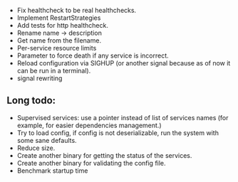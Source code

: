 * Fix healthcheck to be real healthchecks.
* Implement RestartStrategies
* Add tests for http healthcheck.
* Rename name -> description
* Get name from the filename.
* Per-service resource limits
* Parameter to force death if any service is incorrect.
* Reload configuration via SIGHUP (or another signal because as of now it can be run in a terminal).
* signal rewriting

## Long todo:
* Supervised services: use a pointer instead of list of services names (for example, for easier dependencies management.)
* Try to load config, if config is not deserializable, run the system with some sane defaults.
* Reduce size.
* Create another binary for getting the status of the services.
* Create another binary for validating the config file.
* Benchmark startup time
